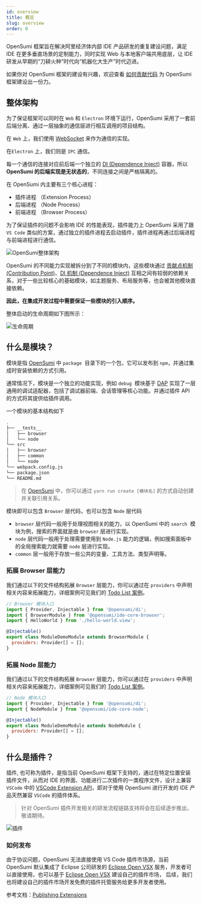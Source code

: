 ```yaml
---
id: overview
title: 概览
slug: overview
order: 0
---
```


OpenSumi 框架旨在解决阿里经济体内部 IDE 产品研发的重复建设问题，满足 IDE 在更多垂直场景的定制能力，同时实现 Web 与本地客户端共用底层，让 IDE 研发从早期的“刀耕火种”时代向“机器化大生产”时代迈进。

如果你对 OpenSumi 框架的建设有兴趣，欢迎查看 [如何贡献代码](../develop/how-to-contribute) 为 OpenSumi 框架建设出一份力。

## 整体架构

为了保证框架可以同时在 `Web` 和 `Electron` 环境下运行，OpenSumi 采用了一套前后端分离、通过一层抽象的通信层进行相互调用的项目结构。

在 `Web` 上，我们使用 [WebSocket](https://developer.mozilla.org/zh-CN/docs/Web/API/WebSocket) 来作为通信的实现。

在`Electron` 上，我们则是 `IPC` 通信。

每一个通信的连接对应前后端一个独立的 [DI (Dependence Inject)](../develop/basic-design/dependence-injector) 容器，所以 **OpenSumi 的后端实现是无状态的**，不同连接之间是严格隔离的。

在 OpenSumi 内主要有三个核心进程：

- 插件进程 （Extension Process）
- 后端进程 （Node Process）
- 前端进程 （Browser Process）

为了保证插件的问题不会影响 IDE 的性能表现，插件能力上 OpenSumi 采用了跟 `VS Code` 类似的方案，通过独立的插件进程去启动插件，插件进程再通过后端进程与前端进程进行通信。

![OpenSumi整体架构](https://img.alicdn.com/imgextra/i2/O1CN01qNPXUm1wbMFgrPieN_!!6000000006326-2-tps-1332-1180.png)

OpenSumi 的不同能力实现被拆分到了不同的模块内，这些模块通过 [贡献点机制 (Contribution Point)](../develop/basic-design/contribution-point)、[DI 机制 (Dependence Inject)](../develop/basic-design/dependence-injector) 互相之间有较弱的依赖关系，对于一些比较核心的基础模块，如主题服务、布局服务等，也会被其他模块直接依赖。

**因此，在集成开发过程中需要保证一些模块的引入顺序。**

整体启动的生命周期如下图所示：

![生命周期](https://img.alicdn.com/imgextra/i4/O1CN01G6C1nf21GoZEzAlJk_!!6000000006958-2-tps-1564-874.png)

## 什么是模块？

模块是指 [OpenSumi](https://github.com/opensumi/core) 中 `package`  目录下的一个包，它可以发布到 `npm`，并通过集成时安装依赖的方式引用。

通常情况下，模块是一个独立的功能实现，例如 `debug`  模块基于 [DAP](https://microsoft.github.io/debug-adapter-protocol/) 实现了一层通用的调试适配器，包括了调试器前端、会话管理等核心功能。并通过插件 API 的方式将其提供给插件调用。

一个模块的基本结构如下

```bash
.
├── __tests__
│   ├── browser
│   └── node
└── src
│   ├── browser
│   ├── common
│   └── node
└── webpack.config.js
└── package.json
└── README.md
```

> 在 [OpenSumi](https://github.com/opensumi/core) 中，你可以通过 `yarn run create [模块名]` 的方式自动创建并关联引用关系。

模块即可以包含 `Browser` 层代码，也可以包含 `Node` 层代码

- `browser` 层代码一般用于处理视图相关的能力，以 OpenSumi 中的 `search`  模块为例，搜索的界面就是由 `browser` 层进行实现。
- `node` 层代码一般用于处理需要使用到 `Node.js` 能力的逻辑，例如搜索面板中的全局搜索能力就需要 `node` 层进行实现。
- `common` 层一般用于存放一些公共的变量、工具方法、类型声明等。

### 拓展 Browser 层能力

我们通过以下的文件结构拓展 `Browser` 层能力，你可以通过在 `providers` 中声明相关内容来拓展能力，详细案例可见我们的 [Todo List 案例](../develop/sample/overview)。

```javascript
// Browser 模块入口
import { Provider, Injectable } from '@opensumi/di';
import { BrowserModule } from '@opensumi/ide-core-browser';
import { HelloWorld } from './hello-world.view';

@Injectable()
export class ModuleDemoModule extends BrowserModule {
  providers: Provider[] = [];
}
```

### 拓展 Node 层能力

我们通过以下的文件结构拓展 `Browser` 层能力，你可以通过在 `providers` 中声明相关内容来拓展能力，详细案例可见我们的 [Todo List 案例](../develop/sample/overview)。

```javascript
// Node 模块入口
import { Provider, Injectable } from '@opensumi/di';
import { NodeModule } from '@opensumi/ide-core-node';

@Injectable()
export class ModuleDemoModule extends NodeModule {
  providers: Provider[] = [];
}
```

## 什么是插件？

插件, 也可称为插件，是指当前 OpenSumi 框架下支持的，通过在特定位置安装插件文件，从而对 IDE 的界面、功能进行二次插件的一类程序文件，设计上兼容 `VSCode` 中的 [VSCode Extension API](https://code.visualstudio.com/api)，即对于使用 OpenSumi 进行开发的 IDE 产品天然兼容 `VSCode` 的插件体系。

> 针对 OpenSumi 插件开发相关的研发流程链路支持将会在后续逐步推出，敬请期待。

![插件](https://img.alicdn.com/imgextra/i3/O1CN01gHphRQ26x18NyYeTz_!!6000000007727-2-tps-1156-800.png)

### 如何发布

由于协议问题，OpenSumi 无法直接使用 VS Code 插件市场源，当前 OpenSumi 默认集成了 Eclipse 公司研发的 [Eclipse Open VSX](https://www.eclipse.org/community/eclipse_newsletter/2020/march/1.php) 服务，开发者可以直接使用，也可以基于 [Eclipse Open VSX](https://www.eclipse.org/community/eclipse_newsletter/2020/march/1.php) 建设自己的插件市场， 后续，我们也将建设自己的插件市场开发免费的插件托管服务给更多开发者使用。

参考文档：[Publishing Extensions](https://github.com/eclipse/openvsx/wiki/Publishing-Extensions)
